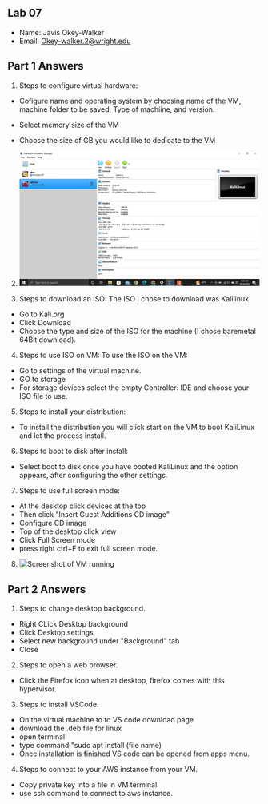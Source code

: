 ## Lab 07

- Name: Javis Okey-Walker
- Email: Okey-walker.2@wright.edu

## Part 1 Answers

1. Steps to configure virtual hardware:
- Cofigure name and operating system by choosing name of the VM, machine folder to be saved, Type of machiine, and version.

- Select memory size of the VM

- Choose the size of GB you would like to dedicate to the VM


2. ![Screenshot of VM settings](images/Lab07-1.png)

3. Steps to download an ISO:
The ISO I chose to download was Kalilinux
- Go to Kali.org
- Click Download
- Choose the type and size of the ISO for the machine (I chose baremetal 64Bit download).


4. Steps to use ISO on VM:
To use the ISO on the VM:
- Go to settings of the virtual machine.
- GO to storage
- For storage devices select the empty Controller: IDE and choose your ISO file to use.

5. Steps to install your distribution:
- To install the distribution you will click start on the VM to boot KaliLinux and let the process install. 

6. Steps to boot to disk after install:
- Select boot to disk once you have booted KaliLinux and the option appears, after configuring the other settings.

7. Steps to use full screen mode:
- At the desktop click devices at the top
- Then click "Insert Guest Additions CD image"
- Configure CD image
- Top of the desktop click view
- Click Full Screen mode
- press right ctrl+F to exit full screen mode.
8. ![Screenshot of VM running](relative_path_to_image_filename_here)

## Part 2 Answers

1. Steps to change desktop background.
- Right CLick Desktop background
- Click Desktop settings
- Select new background under "Background" tab
- Close
2. Steps to open a web browser.
- Click the Firefox icon when at desktop, firefox comes with this hypervisor.
3. Steps to install VSCode.
- On the virtual machine to to VS code download page
- download the .deb file for linux
- open terminal
- type command "sudo apt install (file name)
- Once installation is finished VS code can be opened from apps menu.

4. Steps to connect to your AWS instance from your VM.
- Copy private key into a file in VM terminal.
- use ssh command to connect to aws instance.
